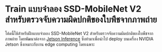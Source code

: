# Train แบบจำลอง SSD-MobileNet V2 สำหรับตรวจจับความผิดปกติของใบพืชจากภาพถ่าย

โค้ดนี้ใช้สำหรับฝึกแบบจำลอง SSD-MobileNet V2 สำหรับตรวจจับความผิดปกติของใบพืชจากภาพถ่าย โดยพัฒนาต่อจาก [Jetson Inference](https://github.com/dusty-nv/jetson-inference) ซึ่งทำมาเพื่อนำไป deploy บนเครื่อง NVIDIA Jetson ซึ่งเหมาะกับงาน edge computing โดยเฉพาะ
